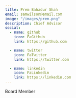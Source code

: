 ```yaml
---
title: Prem Bahadur Shah
email: samwilson@email.com
image: "/images/prem.png"
description: Chief Advisor
social:
  - name: github
    icon: FaGithub
    link: https://github.com

  - name: twitter
    icon: FaTwitter
    link: https://twitter.com

  - name: linkedin
    icon: FaLinkedin
    link: https://linkedin.com
---
```


Board Member
